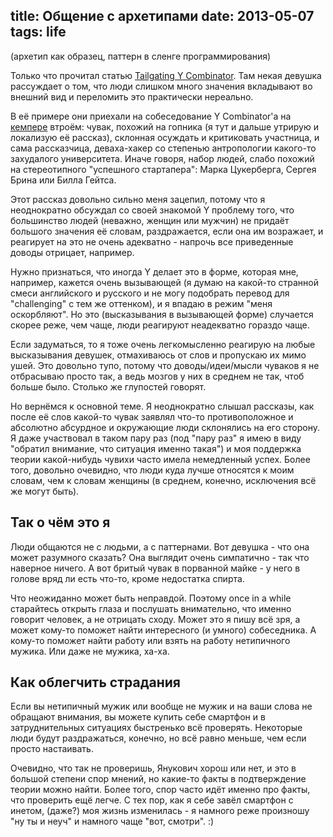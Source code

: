 title: Общение с архетипами
date: 2013-05-07
tags: life
----

(архетип как образец, паттерн в сленге программирования)

Только что прочитал статью [Tailgating Y Combinator][1]. Там некая девушка
рассуждает о том, что люди слишком много значения вкладывают во внешний вид и
переломить это практически нереально.

[1]: http://techrotica.tumblr.com/post/49857902866/tailgating-y-combinator

В еë примере они приехали на собеседование Y Combinator'а на [кемпере][2]
втроëм: чувак, похожий на гопника (я тут и дальше утрирую и локализую еë
рассказ), склонная осуждать и критиковать участница, и сама рассказчица,
деваха-хакер со степенью антропологии какого-то захудалого университета. Иначе
говоря, набор людей, слабо похожий на стереотипного "успешного стартапера":
Марка Цукерберга, Сергея Брина или Билла Гейтса.

[2]: http://en.wikipedia.org/wiki/Recreational_vehicle

Этот рассказ довольно сильно меня зацепил, потому что я неоднократно обсуждал со
своей знакомой Y проблему того, что большинство людей (неважно, женщин или
мужчин) не придаëт большого значения еë словам, раздражается, если она им
возражает, и реагирует на это не очень адекватно - напрочь все приведенные
доводы отрицает, например.

Нужно признаться, что иногда Y делает это в форме, которая мне, например,
кажется очень вызывающей (я думаю на какой-то странной смеси английского и
русского и не могу подобрать перевод для "challenging" с тем же оттенком), и я
впадаю в режим "меня оскорбляют". Но это (высказывания в вызывающей форме)
случается скорее реже, чем чаще, люди реагируют неадекватно гораздо чаще.

Если задуматься, то я тоже очень легкомысленно реагирую на любые высказывания
девушек, отмахиваюсь от слов и пропускаю их мимо ушей. Это довольно тупо, потому
что доводы/идеи/мысли чуваков я не отбрасываю просто так, а ведь мозгов у них в
среднем не так, чтоб больше было. Столько же глупостей говорят.

Но вернëмся к основной теме. Я неоднократно слышал рассказы, как после еë слов
какой-то чувак заявлял что-то противоположное и абсолютно абсурдное и окружающие
люди склонялись на его сторону. Я даже участвовал в таком пару раз (под "пару
раз" я имею в виду "обратил внимание, что ситуация именно такая") и моя
поддержка теории какой-нибудь чувихи часто имела немедленный успех. Более того,
довольно очевидно, что люди куда лучше относятся к моим словам, чем к словам
женщины (в среднем, конечно, исключения всë же могут быть).

## Так о чëм это я

Люди общаются не с людьми, а с паттернами. Вот девушка - что она может разумного
сказать? Она выглядит очень симпатично - так что наверное ничего. А вот бритый
чувак в порванной майке - у него в голове вряд ли есть что-то, кроме недостатка
спирта.

Что неожиданно может быть неправдой. Поэтому once in a while старайтесь открыть
глаза и послушать внимательно, что именно говорит человек, а не отрицать
сходу. Может это я пишу всë зря, а может кому-то поможет найти интересного (и
умного) собеседника. А кому-то поможет найти работу или взять на работу
нетипичного мужика. Или даже не мужика, ха-ха.

## Как облегчить страдания

Если вы нетипичный мужик или вообще не мужик и на ваши слова не обращают
внимания, вы можете купить себе смартфон и в затруднительных ситуациях
быстренько всë проверять. Некоторые люди будут раздражаться, конечно, но всë
равно меньше, чем если просто настаивать.

Очевидно, что так не проверишь, Янукович хорош или нет, и это в большой степени
спор мнений, но какие-то факты в подтверждение теории можно найти. Более того,
спор часто идëт именно про факты, что проверить ещë легче. С тех пор, как я себе
завëл смартфон с инетом, (даже?) моя жизнь изменилась - я намного реже произношу
"ну ты и неуч" и намного чаще "вот, смотри". :)
